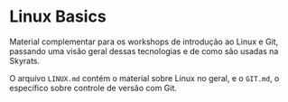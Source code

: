 # Linux Basics

Material complementar para os workshops de introdução ao Linux e Git, passando uma visão geral dessas tecnologias e de como são usadas na Skyrats.

O arquivo `LINUX.md` contém o material sobre Linux no geral, e o `GIT.md`, o específico sobre controle de versão com Git.
